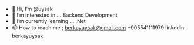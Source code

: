 - 👋 Hi, I’m @uysak
- 👀 I’m interested in ... Backend Development
- 🌱 I’m currently learning ... .Net
- 📫 How to reach me ;
  berkayuysak@gmail.com
  +905541111979
  linkedin - berkayuysak
<!---
uysak/uysak is a ✨ special ✨ repository because its `README.md` (this file) appears on your GitHub profile.
You can click the Preview link to take a look at your changes.
--->
